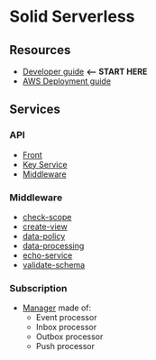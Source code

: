 # Solid Serverless

## Resources

- [Developer guide](dev.md) **<-- START HERE**
- [AWS Deployment guide](deploy/aws/README.md)

## Services

### API

- [Front](service/api-front/README.md)
- [Key Service](service/api-key-service/README.md)
- [Middleware](service/api-middleware/README.md)

### Middleware

- [check-scope](service/check-scope/README.md)
- [create-view](service/create-view/README.md)
- [data-policy](service/data-policy/README.md)
- [data-processing](service/data-processing/README.md)
- [echo-service](service/echo-service/README.md)
- [validate-schema](service/validate-schema/README.md)

### Subscription

- [Manager](service/subscription-manager/README.md) made of:
  - Event processor
  - Inbox processor
  - Outbox processor
  - Push processor
